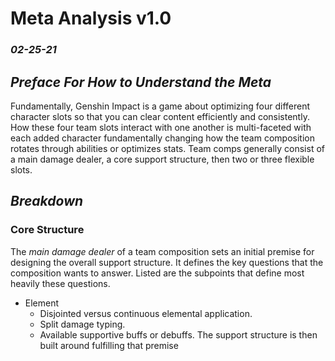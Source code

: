 # Meta Analysis v1.0
### *02-25-21*

## *Preface For How to Understand the Meta*
Fundamentally, Genshin Impact is a game about optimizing four different character slots so that you can clear content efficiently and consistently. How these four team slots interact with one another is multi-faceted with each added character fundamentally changing how the team composition rotates through abilities or optimizes stats. Team comps generally consist of a main damage dealer, a core support structure, then two or three flexible slots.

## *Breakdown*
### Core Structure
The *main damage dealer* of a team composition sets an initial premise for designing the overall support structure. It defines the key questions that the composition wants to answer. Listed are the subpoints that define most heavily these questions.
* Element
  * Disjointed versus continuous elemental application. 
  * Split damage typing.
  * Available supportive buffs or debuffs.
The support structure is then built around fulfilling that premise
